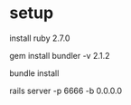 
# setup

install ruby 2.7.0

gem install bundler -v 2.1.2

bundle install

rails server -p 6666 -b 0.0.0.0




